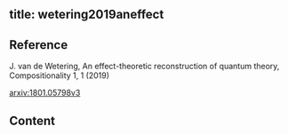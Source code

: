title: wetering2019aneffect
---

## Reference

J. van de Wetering, An effect-theoretic reconstruction of quantum theory, Compositionality 1, 1 (2019)

[arxiv:1801.05798v3](https://arxiv.org/abs/1801.05798v3)

## Content
